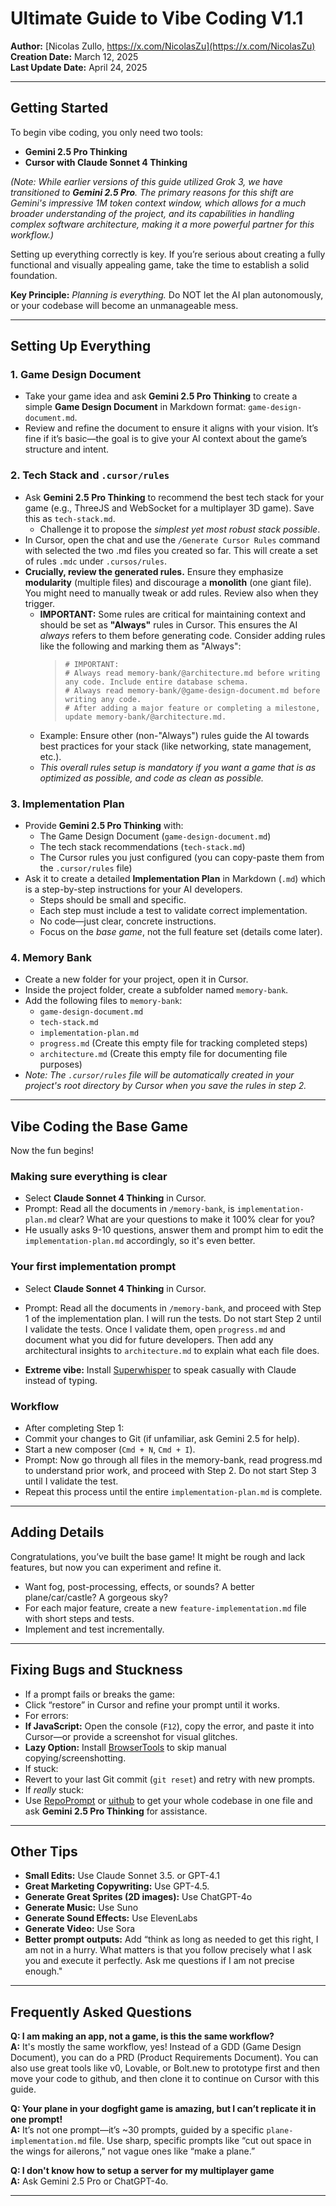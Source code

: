 # Ultimate Guide to Vibe Coding V1.1
**Author:** [Nicolas Zullo, https://x.com/NicolasZu](https://x.com/NicolasZu)  
**Creation Date:** March 12, 2025  
**Last Update Date:** April 24, 2025  

---

## Getting Started
To begin vibe coding, you only need two tools:  
- **Gemini 2.5 Pro Thinking**  
- **Cursor with Claude Sonnet 4 Thinking**  

*(Note: While earlier versions of this guide utilized Grok 3, we have transitioned to **Gemini 2.5 Pro**. The primary reasons for this shift are Gemini's impressive 1M token context window, which allows for a much broader understanding of the project, and its capabilities in handling complex software architecture, making it a more powerful partner for this workflow.)*

Setting up everything correctly is key. If you’re serious about creating a fully functional and visually appealing game, take the time to establish a solid foundation.  

**Key Principle:** *Planning is everything.* Do NOT let the AI plan autonomously, or your codebase will become an unmanageable mess.

---

## Setting Up Everything

### 1. Game Design Document
- Take your game idea and ask **Gemini 2.5 Pro Thinking** to create a simple **Game Design Document** in Markdown format: `game-design-document.md`.  
- Review and refine the document to ensure it aligns with your vision. It’s fine if it’s basic—the goal is to give your AI context about the game’s structure and intent.  

### 2. Tech Stack and `.cursor/rules`
- Ask **Gemini 2.5 Pro Thinking** to recommend the best tech stack for your game (e.g., ThreeJS and WebSocket for a multiplayer 3D game). Save this as `tech-stack.md`.
  - Challenge it to propose the *simplest yet most robust stack possible*.  
- In Cursor, open the chat and use the `/Generate Cursor Rules` command with selected the two .md files you created so far. This will create a set of rules `.mdc` under `.cursos/rules`.
- **Crucially, review the generated rules.** Ensure they emphasize **modularity** (multiple files) and discourage a **monolith** (one giant file). You might need to manually tweak or add rules. Review also when they trigger.
  - **IMPORTANT:** Some rules are critical for maintaining context and should be set as **"Always"** rules in Cursor. This ensures the AI *always* refers to them before generating code. Consider adding rules like the following and marking them as "Always":
    > ```
    > # IMPORTANT:
    > # Always read memory-bank/@architecture.md before writing any code. Include entire database schema.
    > # Always read memory-bank/@game-design-document.md before writing any code.
    > # After adding a major feature or completing a milestone, update memory-bank/@architecture.md.
    > ```
  - Example: Ensure other (non-"Always") rules guide the AI towards best practices for your stack (like networking, state management, etc.).
  - *This overall rules setup is mandatory if you want a game that is as optimized as possible, and code as clean as possible.*


### 3. Implementation Plan
- Provide **Gemini 2.5 Pro Thinking** with:  
  - The Game Design Document (`game-design-document.md`)
  - The tech stack recommendations (`tech-stack.md`)
  - The Cursor rules you just configured (you can copy-paste them from the `.cursor/rules` file)
- Ask it to create a detailed **Implementation Plan** in Markdown (`.md`) which is a step-by-step instructions for your AI developers.  
  - Steps should be small and specific.  
  - Each step must include a test to validate correct implementation.  
  - No code—just clear, concrete instructions.  
  - Focus on the *base game*, not the full feature set (details come later).  

### 4. Memory Bank
- Create a new folder for your project, open it in Cursor.
- Inside the project folder, create a subfolder named `memory-bank`.  
- Add the following files to `memory-bank`:  
  - `game-design-document.md`  
  - `tech-stack.md`  
  - `implementation-plan.md`  
  - `progress.md` (Create this empty file for tracking completed steps)  
  - `architecture.md` (Create this empty file for documenting file purposes)  
- *Note: The `.cursor/rules` file will be automatically created in your project's root directory by Cursor when you save the rules in step 2.*

---

## Vibe Coding the Base Game
Now the fun begins!

### Making sure everything is clear
- Select **Claude Sonnet 4 Thinking** in Cursor. 
- Prompt: Read all the documents in `/memory-bank`, is `implementation-plan.md` clear? What are your questions to make it 100% clear for you?
- He usually asks 9-10 questions, answer them and prompt him to edit the `implementation-plan.md` accordingly, so it's even better.

### Your first implementation prompt
- Select **Claude Sonnet 4 Thinking** in Cursor.  
- Prompt: Read all the documents in `/memory-bank`, and proceed with Step 1 of the implementation plan. I will run the tests. Do not start Step 2 until I validate the tests. Once I validate them, open `progress.md` and document what you did for future developers. Then add any architectural insights to `architecture.md` to explain what each file does.

- **Extreme vibe:** Install [Superwhisper](https://superwhisper.com) to speak casually with Claude instead of typing.  

### Workflow
- After completing Step 1:  
- Commit your changes to Git (if unfamiliar, ask Gemini 2.5 for help).  
- Start a new composer (`Cmd + N`, `Cmd + I`).  
- Prompt: Now go through all files in the memory-bank, read progress.md to understand prior work, and proceed with Step 2. Do not start Step 3 until I validate the test.
- Repeat this process until the entire `implementation-plan.md` is complete.  

---

## Adding Details
Congratulations, you’ve built the base game! It might be rough and lack features, but now you can experiment and refine it.  
- Want fog, post-processing, effects, or sounds?  A better plane/car/castle? A gorgeous sky?
- For each major feature, create a new `feature-implementation.md` file with short steps and tests.  
- Implement and test incrementally.  

---

## Fixing Bugs and Stuckness
- If a prompt fails or breaks the game:  
- Click “restore” in Cursor and refine your prompt until it works.  
- For errors:  
- **If JavaScript:** Open the console (`F12`), copy the error, and paste it into Cursor—or provide a screenshot for visual glitches.  
- **Lazy Option:** Install [BrowserTools](https://browsertools.agentdesk.ai/installation) to skip manual copying/screenshotting.  
- If stuck:  
- Revert to your last Git commit (`git reset`) and retry with new prompts.  
- If *really* stuck:  
- Use [RepoPrompt](https://repoprompt.com/) or [uithub](https://uithub.com/) to get your whole codebase in one file and ask **Gemini 2.5 Pro Thinking** for assistance.  

---

## Other Tips
- **Small Edits:** Use Claude Sonnet 3.5. or GPT-4.1 
- **Great Marketing Copywriting:** Use GPT-4.5.  
- **Generate Great Sprites (2D images):** Use ChatGPT-4o
- **Generate Music:** Use Suno
- **Generate Sound Effects:** Use ElevenLabs
- **Generate Video:** Use Sora
- **Better prompt outputs:** Add “think as long as needed to get this right, I am not in a hurry. What matters is that you follow precisely what I ask you and execute it perfectly. Ask me questions if I am not precise enough."

---

## Frequently Asked Questions
**Q: I am making an app, not a game, is this the same workflow?**  
**A:** It's mostly the same workflow, yes! Instead of a GDD (Game Design Document), you can do a PRD (Product Requirements Document). You can also use great tools like v0, Lovable, or Bolt.new to prototype first and then move your code to github, and then clone it to continue on Cursor with this guide.

**Q: Your plane in your dogfight game is amazing, but I can’t replicate it in one prompt!**  
**A:** It’s not one prompt—it’s ~30 prompts, guided by a specific `plane-implementation.md` file. Use sharp, specific prompts like “cut out space in the wings for ailerons,” not vague ones like “make a plane.”

**Q: I don't know how to setup a server for my multiplayer game**  
**A:** Ask Gemini 2.5 Pro or ChatGPT-4o.

---
